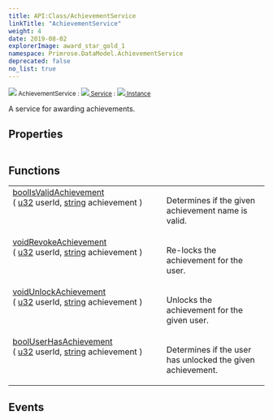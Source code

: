 ```yaml
---
title: API:Class/AchievementService
linkTitle: "AchievementService"
weight: 4
date: 2019-08-02
explorerImage: award_star_gold_1
namespace: Primrose.DataModel.AchievementService
deprecated: false
no_list: true
---
```

<small class="inheritance">
<span class="" href="/docs/api-reference/Class/AchievementService"><img src="/icons/silk/award_star_gold_1.png"/>&nbsp;AchievementService</span>&nbsp;:&nbsp;<a class="" href="/docs/api-reference/Class/Service"><img src="/icons/silk/default.png"/>&nbsp;Service</a>&nbsp;:&nbsp;<a class="" href="/docs/api-reference/Class/Instance"><img src="/icons/silk/default.png"/>&nbsp;Instance</a></small>
<p class="summary">

A service for awarding achievements.

</p>
 
## Properties
 
<table class="studiohide">
<tbody>
</tbody>
</table>
 
## Functions
 
<table class="studiohide">
<tbody>
<tr class="function-row ">
<td style="vertical-align:top;white-space:normal;">
<div>
<a class="type" href="/docs/api-reference/System/Primitives#boolean">bool</a><span class="method-body" style="text-indent: -2em;"><a class="method-name  " href="IsValidAchievement">IsValidAchievement</a></span><span style="display: inline-block">( <span class="param" style="white-space: nowrap"><a class="type" href="/docs/api-reference/System/Primitives#uint32">u32</a> userId, <a class="type" href="/docs/api-reference/System/string">string</a> achievement</span> )</span></span></div></td>
<td style="vertical-align:top;white-space:normal;">
<p>
Determines if the given achievement name is valid.
</p></td>
</tr>

<tr class="function-row ">
<td style="vertical-align:top;white-space:normal;">
<div>
<a class="type" href="/docs/api-reference/System/void">void</a><span class="method-body" style="text-indent: -2em;"><a class="method-name  " href="RevokeAchievement">RevokeAchievement</a></span><span style="display: inline-block">( <span class="param" style="white-space: nowrap"><a class="type" href="/docs/api-reference/System/Primitives#uint32">u32</a> userId, <a class="type" href="/docs/api-reference/System/string">string</a> achievement</span> )</span></span></div></td>
<td style="vertical-align:top;white-space:normal;">
<p>
Re-locks the achievement for the user.
</p></td>
</tr>

<tr class="function-row ">
<td style="vertical-align:top;white-space:normal;">
<div>
<a class="type" href="/docs/api-reference/System/void">void</a><span class="method-body" style="text-indent: -2em;"><a class="method-name  " href="UnlockAchievement">UnlockAchievement</a></span><span style="display: inline-block">( <span class="param" style="white-space: nowrap"><a class="type" href="/docs/api-reference/System/Primitives#uint32">u32</a> userId, <a class="type" href="/docs/api-reference/System/string">string</a> achievement</span> )</span></span></div></td>
<td style="vertical-align:top;white-space:normal;">
<p>
Unlocks the achievement for the given user.
</p></td>
</tr>

<tr class="function-row ">
<td style="vertical-align:top;white-space:normal;">
<div>
<a class="type" href="/docs/api-reference/System/Primitives#boolean">bool</a><span class="method-body" style="text-indent: -2em;"><a class="method-name  " href="UserHasAchievement">UserHasAchievement</a></span><span style="display: inline-block">( <span class="param" style="white-space: nowrap"><a class="type" href="/docs/api-reference/System/Primitives#uint32">u32</a> userId, <a class="type" href="/docs/api-reference/System/string">string</a> achievement</span> )</span></span></div></td>
<td style="vertical-align:top;white-space:normal;">
<p>
Determines if the user has unlocked the given achievement.
</p></td>
</tr>

</tbody>
</table>
 
## Events
 
<table class="studiohide">
<tbody>
</tbody>
</table>
<b>
</b>
<div class="inheritors">
<ul class="root">
</ul>
</div>
